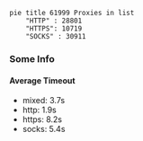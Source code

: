 
```mermaid
pie title 61999 Proxies in list
    "HTTP" : 28801
    "HTTPS": 10719
    "SOCKS" : 30911
```

### Some Info
#### Average Timeout

- mixed: 3.7s
- http: 1.9s
- https: 8.2s
- socks: 5.4s
